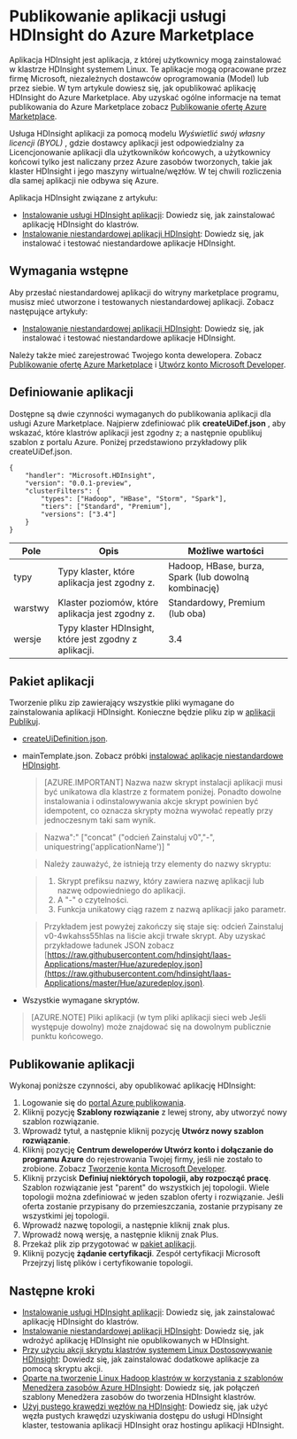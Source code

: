 <properties
    pageTitle="Publikowanie aplikacji usługi HDInsight | Microsoft Azure"
    description="Dowiedz się, jak tworzyć i publikować aplikacji HDInsight."
    services="hdinsight"
    documentationCenter=""
    authors="mumian"
    manager="jhubbard"
    editor="cgronlun"
    tags="azure-portal"/>

<tags
    ms.service="hdinsight"
    ms.devlang="na"
    ms.topic="hero-article"
    ms.tgt_pltfrm="na"
    ms.workload="big-data"
    ms.date="10/18/2016"
    ms.author="jgao"/>

# <a name="publish-hdinsight-applications-into-the-azure-marketplace"></a>Publikowanie aplikacji usługi HDInsight do Azure Marketplace

Aplikacja HDInsight jest aplikacja, z której użytkownicy mogą zainstalować w klastrze HDInsight systemem Linux. Te aplikacje mogą opracowane przez firmę Microsoft, niezależnych dostawców oprogramowania (Model) lub przez siebie. W tym artykule dowiesz się, jak opublikować aplikację HDInsight do Azure Marketplace.  Aby uzyskać ogólne informacje na temat publikowania do Azure Marketplace zobacz [Publikowanie ofertę Azure Marketplace](../marketplace-publishing/marketplace-publishing-getting-started.md).

Usługa HDInsight aplikacji za pomocą modelu *Wyświetlić swój własny licencji (BYOL)* , gdzie dostawcy aplikacji jest odpowiedzialny za Licencjonowanie aplikacji dla użytkowników końcowych, a użytkownicy końcowi tylko jest naliczany przez Azure zasobów tworzonych, takie jak klaster HDInsight i jego maszyny wirtualne/węzłów. W tej chwili rozliczenia dla samej aplikacji nie odbywa się Azure.

Aplikacja HDInsight związane z artykułu:

- [Instalowanie usługi HDInsight aplikacji](hdinsight-apps-install-applications.md): Dowiedz się, jak zainstalować aplikację HDInsight do klastrów.
- [Instalowanie niestandardowej aplikacji HDInsight](hdinsight-apps-install-custom-applications.md): Dowiedz się, jak instalować i testować niestandardowe aplikacje HDInsight.

 
## <a name="prerequisites"></a>Wymagania wstępne

Aby przesłać niestandardowej aplikacji do witryny marketplace programu, musisz mieć utworzone i testowanych niestandardowej aplikacji. Zobacz następujące artykuły:

- [Instalowanie niestandardowej aplikacji HDInsight](hdinsight-apps-install-custom-applications.md): Dowiedz się, jak instalować i testować niestandardowe aplikacje HDInsight.

Należy także mieć zarejestrować Twojego konta dewelopera. Zobacz [Publikowanie ofertę Azure Marketplace](../marketplace-publishing/marketplace-publishing-getting-started.md) i [Utwórz konto Microsoft Developer](../marketplace-publishing/marketplace-publishing-accounts-creation-registration.md).

## <a name="define-application"></a>Definiowanie aplikacji

Dostępne są dwie czynności wymaganych do publikowania aplikacji dla usługi Azure Marketplace.  Najpierw zdefiniować plik **createUiDef.json** , aby wskazać, które klastrów aplikacji jest zgodny z; a następnie opublikuj szablon z portalu Azure. Poniżej przedstawiono przykładowy plik createUiDef.json.

    {
        "handler": "Microsoft.HDInsight",
        "version": "0.0.1-preview",
        "clusterFilters": {
            "types": ["Hadoop", "HBase", "Storm", "Spark"],
            "tiers": ["Standard", "Premium"],
            "versions": ["3.4"]
        }
    }


|Pole  | Opis   | Możliwe wartości|
|-------|---------------|----------------|
|typy  | Typy klaster, które aplikacja jest zgodny z.    |Hadoop, HBase, burza, Spark (lub dowolną kombinację)|
|warstwy  | Klaster poziomów, które aplikacja jest zgodny z.    |Standardowy, Premium (lub oba)|
|wersje|  Typy klaster HDInsight, które jest zgodny z aplikacji.    |3.4|

## <a name="package-application"></a>Pakiet aplikacji

Tworzenie pliku zip zawierający wszystkie pliki wymagane do zainstalowania aplikacji HDInsight. Konieczne będzie pliku zip w [aplikacji Publikuj](#publish-application).

- [createUiDefinition.json](#define-application).
- mainTemplate.json. Zobacz próbki [instalować aplikacje niestandardowe HDInsight](hdinsight-apps-install-custom-applications.md).

    >[AZURE.IMPORTANT] Nazwa nazw skrypt instalacji aplikacji musi być unikatowa dla klastrze z formatem poniżej. Ponadto dowolne instalowania i odinstalowywania akcje skrypt powinien być idempotent, co oznacza skrypty można wywołać repeatly przy jednoczesnym taki sam wynik.
    
    >   Nazwa":" ["concat" ("odcień Zainstaluj v0","-", uniquestring('applicationName')] "
        
    >Należy zauważyć, że istnieją trzy elementy do nazwy skryptu:
        
    >   1. Skrypt prefiksu nazwy, który zawiera nazwę aplikacji lub nazwę odpowiedniego do aplikacji.
    >   2. A "-" o czytelności.
    >   3. Funkcja unikatowy ciąg razem z nazwą aplikacji jako parametr.

    >   Przykładem jest powyżej zakończy się staje się: odcień Zainstaluj v0-4wkahss55hlas na liście akcji trwałe skrypt. Aby uzyskać przykładowe ładunek JSON zobacz [https://raw.githubusercontent.com/hdinsight/Iaas-Applications/master/Hue/azuredeploy.json](https://raw.githubusercontent.com/hdinsight/Iaas-Applications/master/Hue/azuredeploy.json).

- Wszystkie wymagane skryptów.

> [AZURE.NOTE] Pliki aplikacji (w tym pliki aplikacji sieci web Jeśli występuje dowolny) może znajdować się na dowolnym publicznie punktu końcowego.

## <a name="publish-application"></a>Publikowanie aplikacji

Wykonaj poniższe czynności, aby opublikować aplikację HDInsight:

1. Logowanie się do [portal Azure publikowania](https://publish.windowsazure.com/).
2. Kliknij pozycję **Szablony rozwiązanie** z lewej strony, aby utworzyć nowy szablon rozwiązanie.
3. Wprowadź tytuł, a następnie kliknij pozycję **Utwórz nowy szablon rozwiązanie**.
3. Kliknij pozycję **Centrum deweloperów Utwórz konto i dołączanie do programu Azure** do rejestrowania Twojej firmy, jeśli nie zostało to zrobione.  Zobacz [Tworzenie konta Microsoft Developer](../marketplace-publishing/marketplace-publishing-accounts-creation-registration.md).
4. Kliknij przycisk **Definiuj niektórych topologii, aby rozpocząć pracę**. Szablon rozwiązanie jest "parent" do wszystkich jej topologii. Wiele topologii można zdefiniować w jeden szablon oferty i rozwiązanie. Jeśli oferta zostanie przypisany do przemieszczania, zostanie przypisany ze wszystkimi jej topologii. 
4. Wprowadź nazwę topologii, a następnie kliknij znak plus.
5. Wprowadź nową wersję, a następnie kliknij znak Plus.
6. Przekaż plik zip przygotować w [pakiet aplikacji](#package-application).  
7. Kliknij pozycję **żądanie certyfikacji**. Zespół certyfikacji Microsoft Przejrzyj listę plików i certyfikowanie topologii.

## <a name="next-steps"></a>Następne kroki

- [Instalowanie usługi HDInsight aplikacji](hdinsight-apps-install-applications.md): Dowiedz się, jak zainstalować aplikację HDInsight do klastrów.
- [Instalowanie niestandardowej aplikacji HDInsight](hdinsight-apps-install-custom-applications.md): Dowiedz się, jak wdrożyć aplikację HDInsight nie opublikowanych w HDInsight.
- [Przy użyciu akcji skryptu klastrów systemem Linux Dostosowywanie HDInsight](hdinsight-hadoop-customize-cluster-linux.md): Dowiedz się, jak zainstalować dodatkowe aplikacje za pomocą skryptu akcji.
- [Oparte na tworzenie Linux Hadoop klastrów w korzystania z szablonów Menedżera zasobów Azure HDInsight](hdinsight-hadoop-create-linux-clusters-arm-templates.md): Dowiedz się, jak połączeń szablony Menedżera zasobów do tworzenia HDInsight klastrów.
- [Użyj pustego krawędzi węzłów na HDInsight](hdinsight-apps-use-edge-node.md): Dowiedz się, jak użyć węzła pustych krawędzi uzyskiwania dostępu do usługi HDInsight klaster, testowania aplikacji HDInsight oraz hostingu aplikacji HDInsight.

